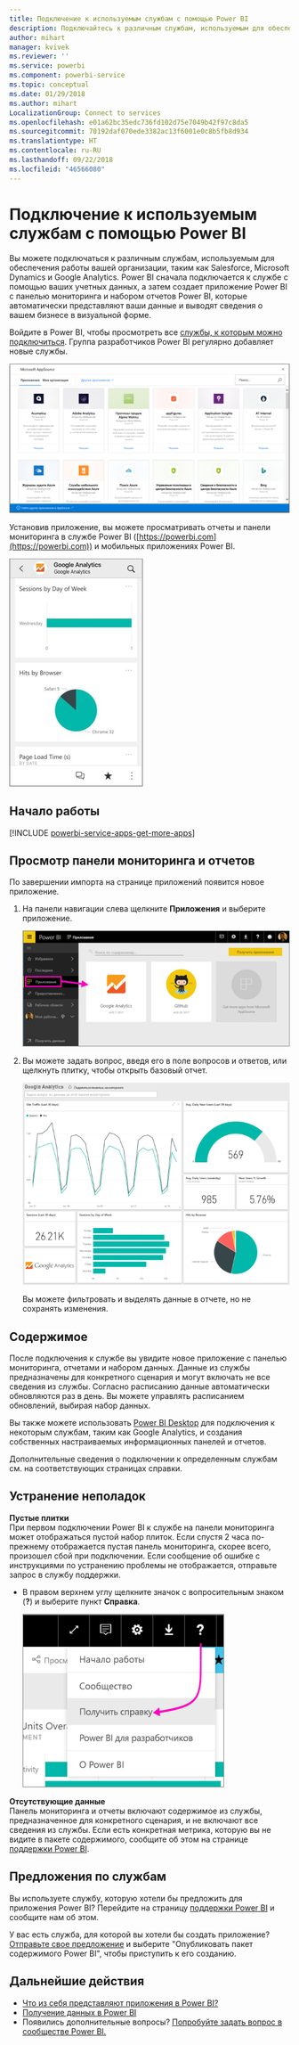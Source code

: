 ```yaml
---
title: Подключение к используемым службам с помощью Power BI
description: Подключайтесь к различным службам, используемым для обеспечения работы вашей организации, таким как Salesforce, Microsoft Dynamics CRM и Google Analytics.
author: mihart
manager: kvivek
ms.reviewer: ''
ms.service: powerbi
ms.component: powerbi-service
ms.topic: conceptual
ms.date: 01/29/2018
ms.author: mihart
LocalizationGroup: Connect to services
ms.openlocfilehash: e01a62bc35edc736fd102d75e7049b42f97c8da5
ms.sourcegitcommit: 70192daf070ede3382ac13f6001e0c8b5fb8d934
ms.translationtype: HT
ms.contentlocale: ru-RU
ms.lasthandoff: 09/22/2018
ms.locfileid: "46566080"
---
```

# <a name="connect-to-the-services-you-use-with-power-bi"></a>Подключение к используемым службам с помощью Power BI
Вы можете подключаться к различным службам, используемым для обеспечения работы вашей организации, таким как Salesforce, Microsoft Dynamics и Google Analytics. Power BI сначала подключается к службе с помощью ваших учетных данных, а затем создает приложение Power BI с панелью мониторинга и набором отчетов Power BI, которые автоматически представляют ваши данные и выводят сведения о вашем бизнесе в визуальной форме. 

Войдите в Power BI, чтобы просмотреть все [службы, к которым можно подключиться](https://app.powerbi.com/getdata/services). Группа разработчиков Power BI регулярно добавляет новые службы.

![Приложения AppSource](./media/end-user-connect-to-services/overview.png)

Установив приложение, вы можете просматривать отчеты и панели мониторинга в службе Power BI ([https://powerbi.com](https://powerbi.com)) и мобильных приложениях Power BI. 

![Приложение Google Analytics в мобильном приложении Power BI](./media/end-user-connect-to-services/power-bi-service-mobile-app-240.png)

## <a name="get-started"></a>Начало работы
[!INCLUDE [powerbi-service-apps-get-more-apps](../includes/powerbi-service-apps-get-more-apps.md)]

## <a name="view-the-dashboard-and-reports"></a>Просмотр панели мониторинга и отчетов
По завершении импорта на странице приложений появится новое приложение.

1. На панели навигации слева щелкните **Приложения** и выберите приложение.
   
     ![Страница "Приложения"](./media/end-user-connect-to-services/power-bi-service-apps-open-app.png)
2. Вы можете задать вопрос, введя его в поле вопросов и ответов, или щелкнуть плитку, чтобы открыть базовый отчет. 
   
    ![Панель мониторинга Google Analytics](./media/end-user-connect-to-services/googleanalytics2.png)
   
    Вы можете фильтровать и выделять данные в отчете, но не сохранять изменения.

## <a name="whats-included"></a>Содержимое
После подключения к службе вы увидите новое приложение с панелью мониторинга, отчетами и набором данных. Данные из службы предназначены для конкретного сценария и могут включать не все сведения из службы. Согласно расписанию данные автоматически обновляются раз в день. Вы можете управлять расписанием обновлений, выбирая набор данных.

Вы также можете использовать [Power BI Desktop](../desktop-get-the-desktop.md) для подключения к некоторым службам, таким как Google Analytics, и создания собственных настраиваемых информационных панелей и отчетов.  

Дополнительные сведения о подключении к определенным службам см. на соответствующих страницах справки.

## <a name="troubleshooting"></a>Устранение неполадок
**Пустые плитки**  
При первом подключении Power BI к службе на панели мониторинга может отображаться пустой набор плиток. Если спустя 2 часа по-прежнему отображается пустая панель мониторинга, скорее всего, произошел сбой при подключении. Если сообщение об ошибке с инструкциями по устранению проблемы не отображается, отправьте запрос в службу поддержки.

* В правом верхнем углу щелкните значок с вопросительным знаком (**?**) и выберите пункт **Справка**.
  
    ![Значок справки](./media/end-user-connect-to-services/power-bi-service-get-help.png)

**Отсутствующие данные**  
Панель мониторинга и отчеты включают содержимое из службы, предназначенное для конкретного сценария, и не включают все сведения из службы. Если есть конкретная метрика, которую вы не видите в пакете содержимого, сообщите об этом на странице [поддержки Power BI](https://support.powerbi.com/forums/265200-power-bi).

## <a name="suggesting-services"></a>Предложения по службам
Вы используете службу, которую хотели бы предложить для приложения Power BI? Перейдите на страницу [поддержки Power BI](https://support.powerbi.com/forums/265200-power-bi) и сообщите нам об этом.

У вас есть служба, для которой вы хотели бы создать приложение? [Отправьте свое предложение](https://azure.microsoft.com/marketplace/programs/certified/apply/) и выберите "Опубликовать пакет содержимого Power BI", чтобы приступить к его созданию.

## <a name="next-steps"></a>Дальнейшие действия
* [Что из себя представляют приложения в Power BI?](end-user-apps.md)
* [Получение данных в Power BI](../service-get-data.md)
* Появились дополнительные вопросы? [Попробуйте задать вопрос в сообществе Power BI.](http://community.powerbi.com/)

